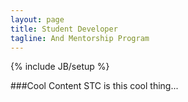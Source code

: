 ```yaml
---
layout: page
title: Student Developer
tagline: And Mentorship Program
---
```

{% include JB/setup %}

###Cool Content
STC is this cool thing...